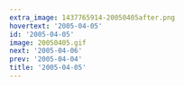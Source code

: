 ```yaml
---
extra_image: 1437765914-20050405after.png
hovertext: '2005-04-05'
id: '2005-04-05'
image: 20050405.gif
next: '2005-04-06'
prev: '2005-04-04'
title: '2005-04-05'
---
```

